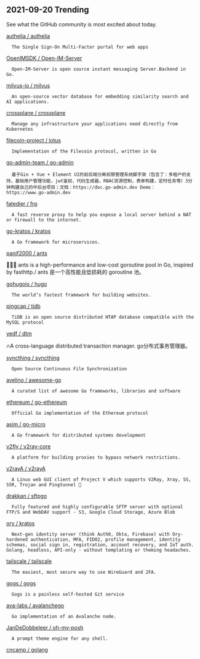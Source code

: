 ## 2021-09-20 Trending 
See what the GitHub community is most excited about today. 

[authelia / authelia](https://github.com/authelia/authelia) 

      The Single Sign-On Multi-Factor portal for web apps
     
[OpenIMSDK / Open-IM-Server](https://github.com/OpenIMSDK/Open-IM-Server) 

      Open-IM-Server is open source instant messaging Server.Backend in Go.
     
[milvus-io / milvus](https://github.com/milvus-io/milvus) 

      An open-source vector database for embedding similarity search and AI applications.
     
[crossplane / crossplane](https://github.com/crossplane/crossplane) 

      Manage any infrastructure your applications need directly from Kubernetes
     
[filecoin-project / lotus](https://github.com/filecoin-project/lotus) 

      Implementation of the Filecoin protocol, written in Go
     
[go-admin-team / go-admin](https://github.com/go-admin-team/go-admin) 

      基于Gin + Vue + Element UI的前后端分离权限管理系统脚手架（包含了：多租户的支持，基础用户管理功能，jwt鉴权，代码生成器，RBAC资源控制，表单构建，定时任务等）3分钟构建自己的中后台项目；文档：https://doc.go-admin.dev Demo： https://www.go-admin.dev

     
[fatedier / frp](https://github.com/fatedier/frp) 

      A fast reverse proxy to help you expose a local server behind a NAT or firewall to the internet.
     
[go-kratos / kratos](https://github.com/go-kratos/kratos) 

      A Go framework for microservices.
     
[panjf2000 / ants](https://github.com/panjf2000/ants) 

      
🐜🐜🐜 ants is a high-performance and low-cost goroutine pool in Go, inspired by fasthttp./ ants 是一个高性能且低损耗的 goroutine 池。
     
[gohugoio / hugo](https://github.com/gohugoio/hugo) 

      The world’s fastest framework for building websites.
     
[pingcap / tidb](https://github.com/pingcap/tidb) 

      TiDB is an open source distributed HTAP database compatible with the MySQL protocol 
     
[yedf / dtm](https://github.com/yedf/dtm) 

      
🔥A cross-language distributed transaction manager. go分布式事务管理器。
     
[syncthing / syncthing](https://github.com/syncthing/syncthing) 

      Open Source Continuous File Synchronization
     
[avelino / awesome-go](https://github.com/avelino/awesome-go) 

      A curated list of awesome Go frameworks, libraries and software
     
[ethereum / go-ethereum](https://github.com/ethereum/go-ethereum) 

      Official Go implementation of the Ethereum protocol
     
[asim / go-micro](https://github.com/asim/go-micro) 

      A Go framework for distributed systems development
     
[v2fly / v2ray-core](https://github.com/v2fly/v2ray-core) 

      A platform for building proxies to bypass network restrictions.
     
[v2rayA / v2rayA](https://github.com/v2rayA/v2rayA) 

      A Linux web GUI client of Project V which supports V2Ray, Xray, SS, SSR, Trojan and Pingtunnel 🚀

     
[drakkan / sftpgo](https://github.com/drakkan/sftpgo) 

      Fully featured and highly configurable SFTP server with optional FTP/S and WebDAV support - S3, Google Cloud Storage, Azure Blob
     
[ory / kratos](https://github.com/ory/kratos) 

      Next-gen identity server (think Auth0, Okta, Firebase) with Ory-hardened authentication, MFA, FIDO2, profile management, identity schemas, social sign in, registration, account recovery, and IoT auth. Golang, headless, API-only - without templating or theming headaches.
     
[tailscale / tailscale](https://github.com/tailscale/tailscale) 

      The easiest, most secure way to use WireGuard and 2FA.
     
[gogs / gogs](https://github.com/gogs/gogs) 

      Gogs is a painless self-hosted Git service
     
[ava-labs / avalanchego](https://github.com/ava-labs/avalanchego) 

      Go implementation of an Avalanche node.
     
[JanDeDobbeleer / oh-my-posh](https://github.com/JanDeDobbeleer/oh-my-posh) 

      A prompt theme engine for any shell.
     
[cncamp / golang](https://github.com/cncamp/golang) 
 
